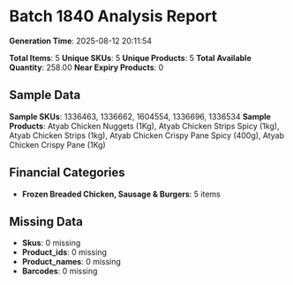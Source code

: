 # Batch 1840 Analysis Report

**Generation Time**: 2025-08-12 20:11:54

**Total Items**: 5
**Unique SKUs**: 5
**Unique Products**: 5
**Total Available Quantity**: 258.00
**Near Expiry Products**: 0

## Sample Data
**Sample SKUs**: 1336463, 1336662, 1604554, 1336696, 1336534
**Sample Products**: Atyab Chicken Nuggets (1Kg), Atyab Chicken Strips Spicy (1kg), Atyab Chicken Strips (1kg), Atyab Chicken Crispy Pane Spicy (400g), Atyab Chicken Crispy Pane (1Kg)

## Financial Categories
- **Frozen Breaded Chicken, Sausage & Burgers**: 5 items

## Missing Data
- **Skus**: 0 missing
- **Product_ids**: 0 missing
- **Product_names**: 0 missing
- **Barcodes**: 0 missing
